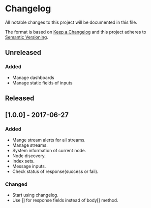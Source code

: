 # Changelog
All notable changes to this project will be documented in this file.

The format is based on [Keep a Changelog](http://keepachangelog.com/en/1.0.0/) and this project adheres to [Semantic Versioning](http://semver.org/spec/v2.0.0.html).

## Unreleased

### Added
- Manage dashboards
- Manage static fields of inputs

## Released

## [1.0.0] - 2017-06-27

### Added

- Mange stream alerts for all streams.
- Manage streams.
- System information of current node.
- Node discovery.
- Index sets.
- Message inputs.
- Check status of response(success or fail).

### Changed

- Start using changelog.
- Use [] for response fields instead of body[] method.

